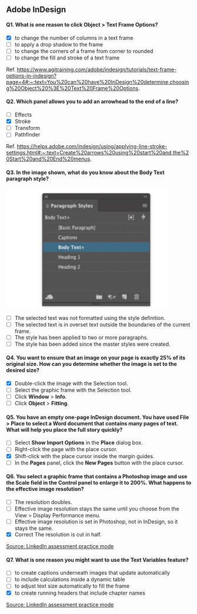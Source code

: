## Adobe InDesign

#### Q1. What is one reason to click Object > Text Frame Options?

- [x] to change the number of columns in a text frame
- [ ] to apply a drop shadow to the frame
- [ ] to change the corners of a frame from corner to rounded
- [ ] to change the fill and stroke of a text frame

Ref. https://www.agitraining.com/adobe/indesign/tutorials/text-frame-options-in-indesign?page=4#:~:text=You%20can%20have%20InDesign%20determine,choosing%20Object%20%3E%20Text%20Frame%20Options.

#### Q2. Which panel allows you to add an arrowhead to the end of a line?

- [ ] Effects
- [x] Stroke
- [ ] Transform
- [ ] Pathfinder

Ref. https://helpx.adobe.com/indesign/using/applying-line-stroke-settings.html#:~:text=Create%20arrows%20using%20start%20and,the%20Start%20and%20End%20menus.

#### Q3. In the image shown, what do you know about the Body Text paragraph style?

![Q3](images/Q3.jpg)

- [ ] The selected text was not formatted using the style definition.
- [ ] The selected text is in overset text outside the boundaries of the current frame.
- [ ] The style has been applied to two or more paragraphs.
- [ ] The style has been added since the master styles were created.

#### Q4. You want to ensure that an image on your page is exactly 25% of its original size. How can you determine whether the image is set to the desired size?

- [x] Double-click the image with the Selection tool.
- [ ] Select the graphic frame with the Selection tool.
- [ ] Click **Window** > **Info**.
- [ ] Click **Object** > **Fitting**.

#### Q5. You have an empty one-page InDesign document. You have used File > Place to select a Word document that contains many pages of text. What will help you place the full story quickly?

- [ ] Select **Show Import Options** in the **Place** dialog box.
- [ ] Right-click the page with the place cursor.
- [x] Shift-click with the place cursor inside the margin guides.
- [ ] In the **Pages** panel, click the **New Pages** button with the place cursor.

#### Q6. You select a graphic frame that contains a Photoshop image and use the Scale field in the Control panel to enlarge it to 200%. What happens to the effective image resolution? 

- [ ] The resolution doubles. 
- [ ] Effective image resolution stays the same until you choose from the View > Display Performance menu. 
- [ ] Effective image resolution is set in Photoshop, not in InDesign, so it stays the same. 
- [x] Correct The resolution is cut in half. 

[Source: LinkedIn assessment practice mode](https://i.imgur.com/FGRKE0V.png)

#### Q7. What is one reason you might want to use the Text Variables feature? 

- [ ] to create captions underneath images that update automatically 
- [ ] to include calculations inside a dynamic table 
- [ ] to adjust text size automatically to fill the frame 
- [x] to create running headers that include chapter names 

[Source: LinkedIn assessment practice mode](https://i.imgur.com/aQakQxh.png)
